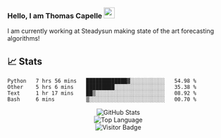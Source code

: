 ### Hello, I am Thomas Capelle <img src="https://media.giphy.com/media/hvRJCLFzcasrR4ia7z/giphy.gif" width="25px">
I am currently working at Steadysun making state of the art forecasting algorithms!

## 📈 Stats

<!--START_SECTION:waka-->
```text
Python   7 hrs 56 mins   █████████████▓░░░░░░░░░░░   54.98 % 
Other    5 hrs 6 mins    █████████░░░░░░░░░░░░░░░░   35.38 % 
Text     1 hr 17 mins    ██▒░░░░░░░░░░░░░░░░░░░░░░   08.92 % 
Bash     6 mins          ▒░░░░░░░░░░░░░░░░░░░░░░░░   00.70 % 
```
<!--END_SECTION:waka-->

<p align="center">
    <img alt="GitHub Stats" src="https://github-readme-stats.vercel.app/api?username=tcapelle&show_icons=true&hide=issues&icon_color=000000&hide_border=true&title_color=5391FE&text_color=555">
    <br>
    <img alt="Top Language" src="https://github-readme-stats.vercel.app/api/top-langs/?username=tcapelle&hide=html,&hide_border=true&title_color=5391FE&text_color=555">
    <br>
    <img alt="Visitor Badge" src="https://visitor-badge.laobi.icu/badge?page_id=tcapelle.tcapelle">
</p>
